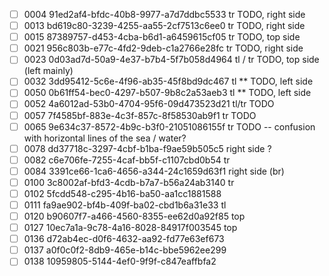 - [ ] 0004	91ed2af4-bfdc-40b8-9977-a7d7ddbc5533    tr          TODO, right side
- [ ] 0013	bd619c80-3239-4255-aa55-2cf7513c6ee0    tr          TODO, right side
- [ ] 0015	87389757-d453-4cba-b6d1-a6459615cf05    tr          TODO, top side
- [ ] 0021	956c803b-e77c-4fd2-9deb-c1a2766e28fc    tr          TODO, right side
- [ ] 0023	0d03ad7d-50a9-4e37-b7b4-5f7b058d4964    tl / tr     TODO, top side (left mainly)
- [ ] 0032	3dd95412-5c6e-4f96-ab35-45f8bd9dc467    tl **       TODO, left side
- [ ] 0050	0b61ff54-bec0-4297-b507-9b8c2a53aeb3    tl **       TODO, left side
- [ ] 0052	4a6012ad-53b0-4704-95f6-09d473523d21    tl/tr       TODO
- [ ] 0057	7f4585bf-883e-4c3f-857c-8f58530ab9f1    tr          TODO
- [ ] 0065	9e634c37-8572-4b9c-b3f0-21051086155f    tr          TODO -- confusion with horizontal lines of the sea / water?
- [ ] 0078	dd37718c-3297-4cbf-b1ba-f9ae59b505c5    right side ?
- [ ] 0082	c6e706fe-7255-4caf-bb5f-c1107cbd0b54    tr
- [ ] 0084	3391ce66-1ca6-4656-a344-24c1659d63f1    right side (br)
- [ ] 0100	3c8002af-bfd3-4cdb-b7a7-b56a24ab3140    tr
- [ ] 0102	5fcdd548-c295-4b16-ba50-aa1cc1881588 
- [ ] 0111	fa9ae902-bf4b-409f-ba02-cbd1b6a31e33    tl
- [ ] 0120	b90607f7-a466-4560-8355-ee62d0a92f85    top
- [ ] 0127	10ec7a1a-9c78-4a16-8028-84917f003545    top
- [ ] 0136	d72ab4ec-d0f6-4632-aa92-fd77e63ef673 
- [ ] 0137	a0f0c0f2-8db9-465e-b14c-bbe5962ee299 
- [ ] 0138	10959805-5144-4ef0-9f9f-c847eaffbfa2 

